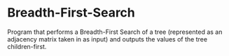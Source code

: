 # Breadth-First-Search
Program that performs a Breadth-First Search of a tree (represented as an adjacency matrix taken in as input) and outputs the values of the tree children-first.
